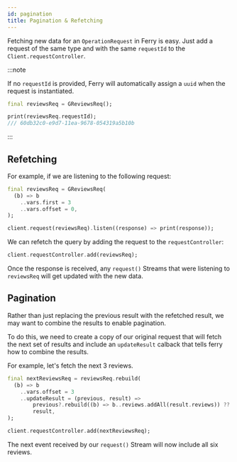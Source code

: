 ```yaml
---
id: pagination
title: Pagination & Refetching
---
```


Fetching new data for an `OperationRequest` in Ferry is easy. Just add a request of the same type and with the same `requestId` to the `Client.requestController`.

:::note

If no `requestId` is provided, Ferry will automatically assign a `uuid` when the request is instantiated.

```dart
final reviewsReq = GReviewsReq();

print(reviewsReq.requestId);
/// 60db32c0-e9d7-11ea-9678-054319a5b10b
```

:::

## Refetching

For example, if we are listening to the following request:

```dart
final reviewsReq = GReviewsReq(
  (b) => b
    ..vars.first = 3
    ..vars.offset = 0,
);

client.request(reviewsReq).listen((response) => print(response));
```

We can refetch the query by adding the request to the `requestController`:

```dart
client.requestController.add(reviewsReq);
```

Once the response is received, any `request()` Streams that were listening to `reviewsReq` will get updated with the new data.

## Pagination

Rather than just replacing the previous result with the refetched result, we may want to combine the results to enable pagination.

To do this, we need to create a copy of our original request that will fetch the next set of results and include an `updateResult` calback that tells ferry how to combine the results.

For example, let's fetch the next 3 reviews.

```dart
final nextReviewsReq = reviewsReq.rebuild(
  (b) => b
    ..vars.offset = 3
    ..updateResult = (previous, result) =>
        previous?.rebuild((b) => b..reviews.addAll(result.reviews)) ??
        result,
);

client.requestController.add(nextReviewsReq);
```

The next event received by our `request()` Stream will now include all six reviews.
